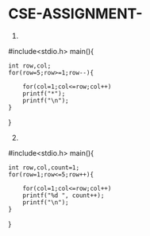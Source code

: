 # CSE-ASSIGNMENT-
01. 

#include<stdio.h>
main(){
    
    int row,col;
    for(row=5;row>=1;row--){
        
        for(col=1;col<=row;col++)
        printf("*");
        printf("\n");
    } 
}


02.

#include<stdio.h>
main(){
    
    int row,col,count=1;
    for(row=1;row<=5;row++){
        
        for(col=1;col<=row;col++)
        printf("%d ", count++);
        printf("\n");
    } 
}
